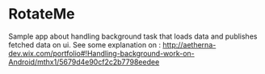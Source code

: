 # RotateMe

Sample app about handling background task that loads data and publishes fetched data on ui.
See some explanation on : http://aetherna-dev.wix.com/portfolio#!Handling-background-work-on-Android/mthx1/5679d4e90cf2c2b7798eedee
